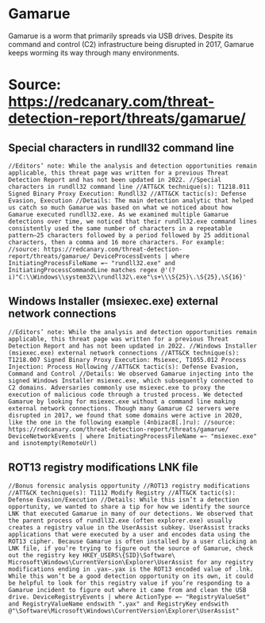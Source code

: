 # Gamarue
Gamarue is a worm that primarily spreads via USB drives. Despite its command and control (C2) infrastructure being disrupted in 2017, Gamarue keeps worming its way through many environments.

# Source: https://redcanary.com/threat-detection-report/threats/gamarue/

## Special characters in rundll32 command line
`//Editors’ note: While the analysis and detection opportunities remain applicable, this threat page was written for a previous Threat Detection Report and has not been updated in 2022.
//Special characters in rundll32 command line
//ATT&CK technique(s): T1218.011 Signed Binary Proxy Execution: Rundll32
//ATT&CK tactic(s): Defense Evasion, Execution
//Details: The main detection analytic that helped us catch so much Gamarue was based on what we noticed about how Gamarue executed rundll32.exe. As we examined multiple Gamarue detections over time, we noticed that their rundll32.exe command lines consistently used the same number of characters in a repeatable pattern—25 characters followed by a period followed by 25 additional characters, then a comma and 16 more characters. For example:
//source: https://redcanary.com/threat-detection-report/threats/gamarue/
DeviceProcessEvents
| where InitiatingProcessFileName =~ "rundll32.exe" and InitiatingProcessCommandLine matches regex @'(?i)"C:\\Windows\\system32\\rundll32\.exe"\s+\\\S{25}\.\S{25},\S{16}'`

## Windows Installer (msiexec.exe) external network connections
`//Editors’ note: While the analysis and detection opportunities remain applicable, this threat page was written for a previous Threat Detection Report and has not been updated in 2022.
//Windows Installer (msiexec.exe) external network connections
//ATT&CK technique(s): T1218.007 Signed Binary Proxy Execution: Msiexec, T1055.012 Process Injection: Process Hollowing
//ATT&CK tactic(s): Defense Evasion, Command and Control
//Details: We observed Gamarue injecting into the signed Windows Installer msiexec.exe, which subsequently connected to C2 domains. Adversaries commonly use msiexec.exe to proxy the execution of malicious code through a trusted process. We detected Gamarue by looking for msiexec.exe without a command line making external network connections. Though many Gamarue C2 servers were disrupted in 2017, we found that some domains were active in 2020, like the one in the following example (4nbizac8[.]ru):
//source: https://redcanary.com/threat-detection-report/threats/gamarue/
DeviceNetworkEvents
| where InitiatingProcessFileName =~ "msiexec.exe" and isnotempty(RemoteUrl)`

## ROT13 registry modifications LNK file
`//Bonus forensic analysis opportunity
//ROT13 registry modifications
//ATT&CK technique(s): T1112 Modify Registry
//ATT&CK tactic(s): Defense Evasion/Execution
//Details: While this isn’t a detection opportunity, we wanted to share a tip for how we identify the source LNK that executed Gamarue in many of our detections. We observed that the parent process of rundll32.exe (often explorer.exe) usually creates a registry value in the UserAssist subkey. UserAssist tracks applications that were executed by a user and encodes data using the ROT13 cipher. Because Gamarue is often installed by a user clicking an LNK file, if you’re trying to figure out the source of Gamarue, check out the registry key HKEY_USERS\{SID}\Software\​Microsoft\Windows\CurrentVersion​\Explorer\UserAssist for any registry modifications ending in .yax—.yax is the ROT13 encoded value of .lnk. While this won’t be a good detection opportunity on its own, it could be helpful to look for this registry value if you’re responding to a Gamarue incident to figure out where it came from and clean the USB drive.
DeviceRegistryEvents
| where ActionType =~ "RegistryValueSet" and RegistryValueName endswith ".yax" and RegistryKey endswith @"\Software\​Microsoft\Windows\CurrentVersion​\Explorer\UserAssist"`

